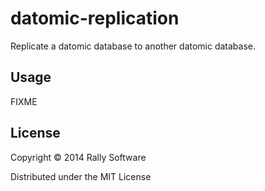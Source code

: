 # datomic-replication

Replicate a datomic database to another datomic database.

## Usage

FIXME

## License

Copyright © 2014 Rally Software

Distributed under the MIT License
